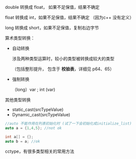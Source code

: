 double 转换成 float， 如果不足保值，结果不确定

float 转换成 int，如果不足保值，结果不确定 （因为c++ 没有定义）

long 转换成 short，如果不足保值，复制右边字节



算术类型转换：

- 自动转换

  涉及两种类型运算时，较小的类型被转换成较大的类型 

  （包括整形提升， 包含于 **校验表**，详细见 p64、65）

- 强制转换

  （long）var ;  int (var)

其他类型转换

- static_cast<targetType>(srcTypeValue)
- Dynamic_cast<targetType>(srcTypeValue)



```c++
//auto 不能作用在列表初始化时 (试了一下会初始化成initialize_list)
auto a = {1,4,5}; //not ok

int a[] = {};
auto b = a; //ok
```



cctype，有很多类型相关的常用方法











